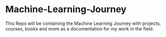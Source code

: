 # Machine-Learning-Journey
This Repo will be containing the Machine Learning Journey with projects, courses, books and more as a documentation for my work in the field.
